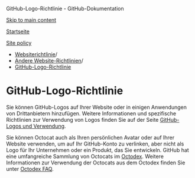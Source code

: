 GitHub-Logo-Richtlinie - GitHub-Dokumentation

[Skip to main content](#main-content)

[Startseite](/de)

[Site policy](/de/site-policy)

* [Websiterichtlinie](/de/site-policy)/
* [Andere Website-Richtlinien](/de/site-policy/other-site-policies)/
* [GitHub-Logo-Richtlinie](/de/site-policy/other-site-policies/github-logo-policy)

GitHub-Logo-Richtlinie
==========

Sie können GitHub-Logos auf Ihrer Website oder in einigen Anwendungen von Drittanbietern hinzufügen. Weitere Informationen und spezifische Richtlinien zur Verwendung von Logos finden Sie auf der Seite [GitHub-Logos und Verwendung](https://github.com/logos).

Sie können Octocat auch als Ihren persönlichen Avatar oder auf Ihrer Website verwenden, um auf Ihr GitHub-Konto zu verlinken, aber nicht als Logo für Ihr Unternehmen oder ein Produkt, das Sie entwickeln. GitHub hat eine umfangreiche Sammlung von Octocats im [Octodex](https://octodex.github.com/). Weitere Informationen zur Verwendung der Octocats aus dem Octodex finden Sie unter [Octodex FAQ](https://octodex.github.com/faq/).

